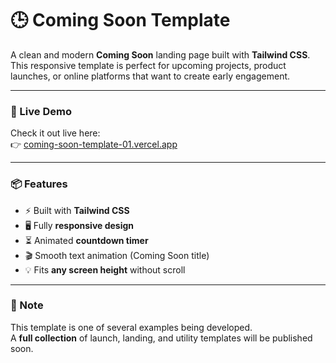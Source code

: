 # 🕒 Coming Soon Template

A clean and modern **Coming Soon** landing page built with **Tailwind CSS**.
This responsive template is perfect for upcoming projects, product launches, or online platforms that want to create early engagement.

---

### 🚀 Live Demo
Check it out live here:  
👉 [coming-soon-template-01.vercel.app](https://coming-soon-template-01.vercel.app/)

--- 

### 📦 Features

- ⚡ Built with **Tailwind CSS**
- 🖥️ Fully **responsive design**
- ⏳ Animated **countdown timer**
- 🎬 Smooth text animation (Coming Soon title)
- 💡 Fits **any screen height** without scroll

---

### 📌 Note

This template is one of several examples being developed.  
A **full collection** of launch, landing, and utility templates will be published soon.




